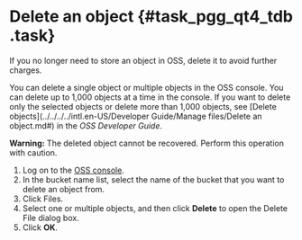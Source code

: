 # Delete an object {#task_pgg_qt4_tdb .task}

If you no longer need to store an object in OSS, delete it to avoid further charges.

You can delete a single object or multiple objects in the OSS console. You can delete up to 1,000 objects at a time in the console. If you want to delete only the selected objects or delete more than 1,000 objects, see [Delete objects](../../../../intl.en-US/Developer Guide/Manage files/Delete an object.md#) in the *OSS Developer Guide*.

**Warning:** The deleted object cannot be recovered. Perform this operation with caution.

1.   Log on to the [OSS console](https://oss.console.aliyun.com/). 
2.   In the bucket name list, select the name of the bucket that you want to delete an object from. 
3.   Click Files. 
4.  Select one or multiple objects, and then click **Delete** to open the Delete File dialog box. 
5.   Click **OK**. 

